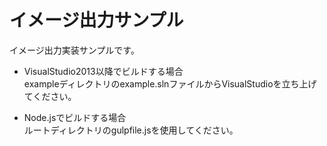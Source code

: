 # イメージ出力サンプル
イメージ出力実装サンプルです。

* VisualStudio2013以降でビルドする場合  
exampleディレクトリのexample.slnファイルからVisualStudioを立ち上げてください。

* Node.jsでビルドする場合  
ルートディレクトリのgulpfile.jsを使用してください。
